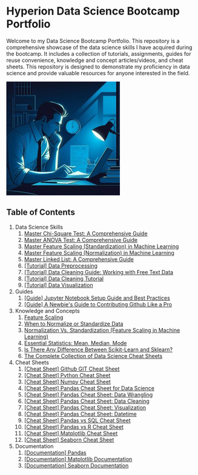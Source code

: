 # Hyperion Data Science Bootcamp Portfolio

Welcome to my Data Science Bootcamp Portfolio. This repository is a comprehensive showcase of the data science skills I have acquired during the bootcamp. It includes a collection of tutorials, assignments, guides for reuse convenience, knowledge and concept articles/videos, and cheat sheets. This repository is designed to demonstrate my proficiency in data science and provide valuable resources for anyone interested in the field.


![data_analysis_night](https://github.com/vialliw/Hyperion_Data_Science_Bootcamp/blob/main/image/data_analysis_night.jpg?raw=true)

## Table of Contents

1. Data Science Skills
   1. [Master Chi-Square Test: A Comprehensive Guide](https://github.com/vialliw/Hyperion_Data_Science_Bootcamp/blob/main/complete-chi-square-blog.md)
   2. [Master ANOVA Test: A Comprehensive Guide](https://github.com/vialliw/Hyperion_Data_Science_Bootcamp/blob/main/anova-blog-post.md)
   3. [Master Feature Scaling (Standardization) in Machine Learning](https://github.com/vialliw/Hyperion_Data_Science_Bootcamp/blob/main/feature_scaling_standardization.md)
   4. [Master Feature Scaling (Normalization) in Machine Learning](https://github.com/vialliw/Hyperion_Data_Science_Bootcamp/blob/main/feature-scaling-normalization.md)
   5. [Master Linked List: A Comprehensive Guide](https://github.com/vialliw/Hyperion_Data_Science_Bootcamp/blob/main/linked-list-guide.md)
   6. [[Tutorial] Data Preprocessing](https://github.com/vialliw/Hyperion_Data_Science_Bootcamp/blob/main/data_preprocessing.ipynb)
   7. [[Tutorial] Data Cleaning Guide: Working with Free Text Data](https://github.com/vialliw/Hyperion_Data_Science_Bootcamp/blob/main/data-cleaning-markdown.md)
   8. [[Tutorial] Data Cleaning Tutorial](https://github.com/vialliw/Hyperion_Data_Science_Bootcamp/blob/main/Data%20Cleaning%20Tutorial.ipynb)
   9. [[Tutorial] Data Visualization](Data_Visualization%20(Basic).md)
2. Guides
   1. [[Guide] Jupyter Notebook Setup Guide and Best Practices](jupyter-setup-guide.md)
   2. [[Guide] A Newbie's Guide to Contributing Github Like a Pro](https://github.com/vialliw/Tech_Notes/blob/main/A%20Newbie's%20Guide%20to%20Contributing%20Like%20a%20Pro.md)
3. Knowledge and Concepts
   1. [Feature Scaling](https://www.youtube.com/watch?v=Y7m9MyPxcyQ)
   2. [When to Normalize or Standardize Data](https://www.secoda.co/learn/when-to-normalize-or-standardize-data)
   3. [Normalization Vs. Standardization (Feature Scaling in Machine Learning)](https://www.youtube.com/watch?v=bqhQ2LWBheQ)
   4. [Essential Statistics: Mean, Median, Mode](https://www.youtube.com/watch?v=5C9LBF3b65s)
   5. [Is There Any Difference Between Scikit-Learn and Sklearn?](https://towardsdatascience.com/scikit-learn-vs-sklearn-6944b9dc1736#:)
   6. [The Complete Collection of Data Science Cheat Sheets](https://www.kdnuggets.com/publications/sheets/The_Complete_Collection_of_Data_Science_Cheatsheets_KDnuggets.pdf)
4. Cheat Sheets
   1. [[Cheat Sheet] Github GIT Cheat Sheet](https://education.github.com/git-cheat-sheet-education.pdf)
   2. [[Cheat Sheet] Python Cheat Sheet](https://cdn.codewithmosh.com/image/upload/v1702942822/cheat-sheets/python.pdf)
   3. [[Cheat Sheet] Numpy Cheat Sheet](https://assets.datacamp.com/blog_assets/Numpy_Python_Cheat_Sheet.pdf)
   4. [[Cheat Sheet] Pandas Cheat Sheet for Data Science](https://datascientyst.com/pandas-cheat-sheet-for-data-science)
   5. [[Cheat Sheet] Pandas Cheat Sheet: Data Wrangling](https://pandas.pydata.org/Pandas_Cheat_Sheet.pdf)
   6. [[Cheat Sheet] Pandas Cheat Sheet: Data Cleaning](https://datascientyst.com/pandas-cheat-sheet-data-cleaning)
   7. [[Cheat Sheet] Pandas Cheat Sheet: Visualization](https://datascientyst.com/pandas-visualization-cheat-sheet)
   8. [[Cheat Sheet] Pandas Cheat Sheet: Datetime](https://datascientyst.com/pandas-datetime-cheat-sheet/)
   9. [[Cheat Sheet] Pandas vs SQL Cheat Sheet](https://datascientyst.com/pandas-vs-sql-cheat-sheet/)
   10. [[Cheat Sheet] Pandas vs R Cheat Sheet](https://datascientyst.com/pandas-vs-r-cheat-sheet/)
   11. [[Cheat Sheet] Matplotlib Cheat Sheet](https://matplotlib.org/cheatsheets/cheatsheets.pdf)
   12. [[Cheat Sheet] Seaborn Cheat Sheet](https://s3.amazonaws.com/assets.datacamp.com/blog_assets/Python_Seaborn_Cheat_Sheet.pdf)
5. Documentation
   1. [[Documentation] Pandas](https://pandas.pydata.org/docs/)
   2. [[Documentation] Matplotlib Documentation](https://matplotlib.org/stable/users/index.html)
   3. [[Documentation] Seaborn Documentation](https://seaborn.pydata.org/tutorial.html)
